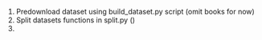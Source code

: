 1. Predownload dataset using build_dataset.py script (omit books for now)
2. Split datasets functions in split.py ()
3. 